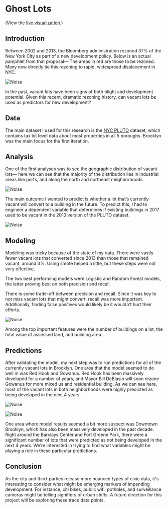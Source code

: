 # Ghost Lots

(View the [live visualization](http://ghostlots.justin.work/).)
## Introduction
Between 2002 and 2013, the Bloomberg administration rezoned 37% of the New York City as part of a new development policy. Below is an actual pamphlet from that proposal— The areas in red are those to be rezoned. Many now directly tie this rezoning to rapid, widespread displacement in NYC.

![Noise](https://jblinder.github.io/images/project03/research-1.jpeg)

In the past, vacant lots have been signs of both blight and development potential. Given this recent, dramatic rezoning history, can vacant lots be used as predictors for new development? 

## Data
The main dataset I used for this research is the [NYC PLUTO](https://www1.nyc.gov/site/planning/data-maps/open-data/dwn-pluto-mappluto.page) dataset, which contains tax lot level data about most properties in all 5 boroughs. Brooklyn was the main focus for the first iteration.

## Analysis
One of the first analyses was to see the geographic distribution of vacant lots— here we can see that the majority of the distribution lies in industrial areas like ports, and along the north and northeast neighborhoods.

![Noise](https://jblinder.github.io/images/project03/eda-2.jpeg)

The main outcome I wanted to predict is whether a lot that’s currently vacant will convert to a building in the future. To predict this, I had to engineer a dependent variable that determines if existing buildings in 2017 used to be vacant in the 2013 version of the PLUTO dataset. 

![Noise](https://jblinder.github.io/images/project03/eda-3.jpeg)

## Modeling

Modeling was tricky because of the state of my data. There were vastly fewer vacant lots that converted since 2013 than those that remained vacant, around 3%. Using smote helped a little, but these steps were not very effective.

The two best performing models were Logistic and Random Forest models, the latter proving best on both precision and recall.

There is some trade-off between precision and recall. Since it was key to not miss vacant lots that might convert, recall was more important. Additionally, finding false positives would likely be it wouldn’t hurt their efforts.

![Noise](https://jblinder.github.io/images/project03/performance-1.jpeg)

Among the top important features were the number of buildings on a lot, the total value of assessed land, and building area.

## Predictions

After validating the model, my next step was to run predictions for all of the currently vacant lots in Brooklyn. One area that the model seemed to do well in was Red Hook and Gowanus. Red Hook has been massively developed for a number of years, and Mayor Bill DeBlasio will soon rezone Gowanus for more mixed us and residential building. As we can see here, most of the vacant lots in both neighborhoods were highly predicted as being developed in the next 4 years.


![Noise](https://jblinder.github.io/images/project03/prediction-1.jpeg)

![Noise](https://jblinder.github.io/images/project03/prediction-2.jpeg)

One area where model results seemed a bit more suspect was Downtown Brooklyn, which has also been massively developed in the past decade. Right around the Barclays Center and Fort Greene Park, there were a significant number of lots that were predicted as not being developed in the next 4 years. We’re interested in trying to find what variables might be playing a role in these particular predictions.

## Conclusion

As the city and third-parties release more nuanced types of civic data, it's interesting to consider what might be emerging markers of impending development. For instance, citi bikes, public wifi, potholes, and surveillance cameras might be telling signifiers of urban shifts. A future direction for this project will be exploring these trace data points.

